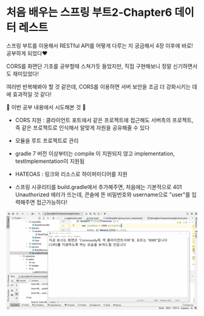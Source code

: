 # 처음 배우는 스프링 부트2-Chapter6 데이터 레스트

스프링 부트를 이용해서 RESTful API를 어떻게 다루는 지 궁금해서 4장 이후에
바로! 공부하게 되었다❤

CORS를 화면단 기초를 공부할때 스쳐가듯 들었지만,
직접 구현해보니 정말 신기하면서도 재미있었다!

여러번 반복해봐야 할 것 같은데, CORS를 이용하면 서버 보안을 조금 더 강화시키는 데에
효과적일 것 같다!

💚 이번 공부 내용에서 시도해본 것 💚

- CORS 지원 : 클라이언트 포트에서 같은 프로젝트에 접근해도 서버측의 프로젝트, 즉 같은
프로젝트로 인식해서 알맞게 자원을 공유해줄 수 있다

- 모듈을 루트 프로젝트로 관리

- gradle 7 버전 이상부터는 compile 이 지원되지 않고 implementation, testImplementation이 지원됨

- HATEOAS : 링크와 리소스로 하이퍼미디어를 지원

- 스프링 시큐리티를 build.gradle에서 추가해주면, 처음에는 기본적으로 401 Unauthorized 에러가 뜨는데,
콘솔에 뜬 비밀번호와 username으로 "user"를 입력해주면 접근가능하다! 

![Spring Data Rest](https://github.com/hy6219/TIL/blob/main/Spring/CORS/%EA%B5%90%EC%B0%A8%20%EC%B6%9C%EC%B2%98%20HTTP%20%EC%9A%94%EC%B2%AD%EC%9D%84%20%ED%97%88%EC%9A%A9%ED%95%B4%EC%A3%BC%EA%B8%B0.gif?raw=true)